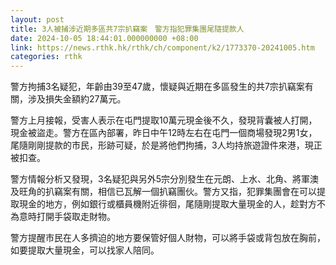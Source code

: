 ```yaml
---
layout: post
title: 3人被捕涉近期多區共7宗扒竊案　警方指犯罪集團尾隨提款人
date: 2024-10-05 18:44:01.000000000 +08:00
link: https://news.rthk.hk/rthk/ch/component/k2/1773370-20241005.htm
categories: rthk
---
```


警方拘捕3名疑犯，年齡由39至47歲，懷疑與近期在多區發生的共7宗扒竊案有關，涉及損失金額約27萬元。

警方上月接報，受害人表示在屯門提取10萬元現金後不久，發現背囊被人打開，現金被盜走。警方在區內部署，昨日中午12時左右在屯門一個商場發現2男1女，尾隨剛剛提款的市民，形跡可疑，於是將他們拘捕，3人均持旅遊證件來港，現正被扣查。

警方情報分析又發現，3名疑犯與另外5宗分別發生在元朗、上水、北角、將軍澳及旺角的扒竊案有關，相信已瓦解一個扒竊團伙。警方又指，犯罪集團會在可以提取現金的地方，例如銀行或櫃員機附近徘徊，尾隨剛提取大量現金的人，趁對方不為意時打開手袋取走財物。

警方提醒市民在人多擠迫的地方要保管好個人財物，可以將手袋或背包放在胸前，如要提取大量現金，可以找家人陪同。
